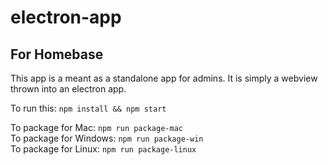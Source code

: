 # electron-app
## For Homebase

This app is a meant as a standalone app for admins. It is simply a webview thrown into an electron app. 

To run this: ```npm install && npm start``` 

To package for Mac: ```npm run package-mac```  
To package for Windows: ```npm run package-win```  
To package for Linux: ```npm run package-linux```


